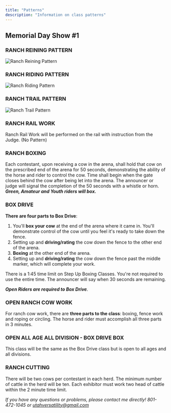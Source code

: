 ```yaml
---
title: "Patterns"
description: "Information on class patterns"
---
```


## Memorial Day Show #1

### RANCH REINING PATTERN

![Ranch Reining Pattern](/patterns//images/ranch-reining-pattner.jpg)

### RANCH RIDING PATTERN

![Ranch Riding Pattern](/patterns//images/ranch-riding-pattern.jpg)

### RANCH TRAIL PATTERN

![Ranch Trail Pattern](/patterns//images/ranch-trail-pattern.jpg)

### RANCH RAIL WORK

Ranch Rail Work will be performed on the rail with instruction from the Judge. (No Pattern)

### RANCH BOXING

Each contestant, upon receiving a cow in the arena, shall hold that cow on the prescribed end of the arena for 50 seconds, demonstrating the ability of the horse and rider to control the cow. Time shall begin when the gate closes behind the cow after being let into the arena. The announcer or judge will signal the completion of the 50 seconds with a whistle or horn.
***Green, Amateur and Youth riders will box.***

### BOX DRIVE

**There are four parts to Box Drive**:
1. You'll **box your cow** at the end of the arena where it came in. You'll demonstrate control of the cow until you feel it's ready to take down the fence.
2. Setting up and **driving/rating** the cow down the fence to the other end of the arena.
3. **Boxing** at the other end of the arena.
4. Setting up and **driving/rating** the cow down the fence past the middle marker, which will complete your work.

There is a 1:45 time limit on Step Up Boxing Classes. You're not required to use the entire time. The announcer will say when 30 seconds are remaining.

***Open Riders are required to Box Drive***.

### OPEN RANCH COW WORK

For ranch cow work, there are **three parts to the class**: boxing, fence work and roping or circling. The horse and rider must accomplish all three parts in 3 minutes.

### OPEN ALL AGE ALL DIVISION - BOX DRIVE BOX

This class will be the same as the Box Drive class but is open to all ages and all divisions.

### RANCH CUTTING

There will be two cows per contestant in each herd. The minimum number of cattle in the herd will be ten. Each exhibitor must work two head of cattle within the 2 minute time limit.

*If you have any questions or problems, please contact me directly! 801-472-1045 or utahversatility@gmail.com*
